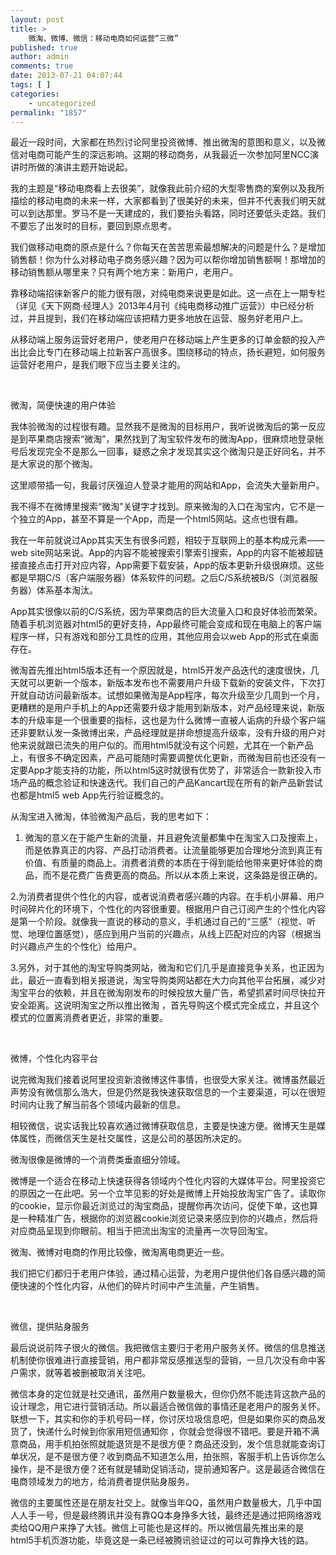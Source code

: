 ```yaml
---
layout: post
title: >
    微淘、微博、微信：移动电商如何运营“三微”
published: true
author: admin
comments: true
date: 2013-07-21 04:07:44
tags: [ ]
categories:
    - uncategorized
permalink: "1857"
---
```

最近一段时间，大家都在热烈讨论阿里投资微博、推出微淘的意图和意义，以及微信对电商可能产生的深远影响。这期的移动商务，从我最近一次参加阿里NCC演讲时所做的演讲主题开始说起。

我的主题是“移动电商看上去很美”，就像我此前介绍的大型零售商的案例以及我所描绘的移动电商的未来一样，大家都看到了很美好的未来，但并不代表我们明天就可以到达那里。罗马不是一天建成的，我们要抬头看路，同时还要低头走路。我们不要忘了出发时的目标，要回到原点思考。

我们做移动电商的原点是什么？你每天在苦苦思索最想解决的问题是什么？是增加销售额！你为什么对移动电子商务感兴趣？因为可以帮你增加销售额啊！那增加的移动销售额从哪里来？只有两个地方来：新用户，老用户。

靠移动端招徕新客户的能力很有限，对纯电商来说更是如此。这一点在上一期专栏（详见《天下网商·经理人》2013年4月刊《纯电商移动推广运营》）中已经分析过，并且提到，我们在移动端应该把精力更多地放在运营、服务好老用户上。

从移动端上服务运营好老用户，使老用户在移动端上产生更多的订单金额的投入产出比会比专门在移动端上拉新客户高很多。围绕移动的特点，扬长避短，如何服务运营好老用户，是我们眼下应当主要关注的。

&nbsp;

微淘，简便快速的用户体验

我体验微淘的过程很有趣。显然我不是微淘的目标用户，我听说微淘后的第一反应是到苹果商店搜索“微淘”，果然找到了淘宝软件发布的微淘App，很麻烦地登录帐号后发现完全不是那么一回事，疑惑之余才发现其实这个微淘只是正好同名，并不是大家说的那个微淘。

这里顺带插一句，我最讨厌强迫人登录才能用的网站和App，会流失大量新用户。

我不得不在微博里搜索“微淘”关键字才找到。原来微淘的入口在淘宝内，它不是一个独立的App，甚至不算是一个App，而是一个html5网站。这点也很有趣。

我在一年前就说过App其实天生有很多问题，相较于互联网上的基本构成元素——web site网站来说。App的内容不能被搜索引擎索引搜索，App的内容不能被超链接直接点击打开对应内容，App需要下载安装，App的版本更新升级很麻烦。这些都是早期C/S（客户端服务器）体系软件的问题。之后C/S系统被B/S（浏览器服务器）体系基本淘汰。

App其实很像以前的C/S系统，因为苹果商店的巨大流量入口和良好体验而繁荣。随着手机浏览器对html5的更好支持，App最终可能会变成和现在电脑上的客户端程序一样，只有游戏和部分工具性的应用，其他应用会以web App的形式在桌面存在。

微淘首先推出html5版本还有一个原因就是，html5开发产品迭代的速度很快，几天就可以更新一个版本，新版本发布也不需要用户升级下载新的安装文件，下次打开就自动访问最新版本。试想如果微淘是App程序，每次升级至少几周到一个月，更糟糕的是用户手机上的App还需要升级才能用到新版本，对产品经理来说，新版本的升级率是一个很重要的指标，这也是为什么微博一直被人诟病的升级个客户端还非要默认发一条微博出来，产品经理就是拼命想提高升级率，没有升级的用户对他来说就跟已流失的用户似的。而用html5就没有这个问题，尤其在一个新产品上，有很多不确定因素，产品可能随时需要调整优化更新，而微淘目前也还没有一定要App才能支持的功能，所以html5这时就很有优势了，非常适合一款新投入市场产品的概念验证和快速迭代。我们自己的产品Kancart现在所有的新产品新尝试也都是html5 web App先行验证概念的。

从淘宝进入微淘，体验微淘产品后，我的思考如下：

1. 微淘的意义在于能产生新的流量，并且避免流量都集中在淘宝入口及搜索上，而是依靠真正的内容、产品打动消费者。让流量能够更加合理地分流到真正有价值、有质量的商品上。消费者消费的本质在于得到能给他带来更好体验的商品，而不是花费广告费更高的商品。所以从本质上来说，这条路是很正确的。

2.为消费者提供个性化的内容，或者说消费者感兴趣的内容。在手机小屏幕、用户时间碎片化的环境下，个性化的内容很重要。根据用户自己订阅产生的个性化内容是第一个阶段。就像我一直说的移动的意义，手机通过自己的“三感”（视觉、听觉、地理位置感觉），感应到用户当前的兴趣点，从线上匹配对应的内容（根据当时兴趣点产生的个性化）给用户。

3.另外，对于其他的淘宝导购类网站，微淘和它们几乎是直接竞争关系，也正因为此，最近一直看到相关报道说，淘宝导购类网站都在大力向其他平台拓展，减少对淘宝平台的依赖，并且在微淘刚发布的时候投放大量广告，希望抓紧时间尽快拉开安全距离。这说明淘宝之所以推出微淘 ，首先导购这个模式完全成立，并且这个模式的位置离消费者更近，非常的重要。

&nbsp;

微博，个性化内容平台

说完微淘我们接着说阿里投资新浪微博这件事情，也很受大家关注。微博虽然最近声势没有微信那么浩大，但是仍然是我快速获取信息的一个主要渠道，可以在很短时间内让我了解当前各个领域内最新的信息。

相较微信，说实话我比较喜欢通过微博获取信息，主要是快速方便。微博天生是媒体属性，而微信天生是社交属性，这是公司的基因所决定的。

微淘很像是微博的一个消费类垂直细分领域。

微博是一个适合在移动上快速获得各领域内个性化内容的大媒体平台。阿里投资它的原因之一在此吧。另一个立竿见影的好处是微博上开始投放淘宝广告了。读取你的cookie，显示你最近浏览过的淘宝商品，提醒你再次访问，促使下单，这也算是一种精准广告，根据你的浏览器cookie浏览记录来感应到你的兴趣点，然后将对应商品呈现到你眼前。相当于把流出淘宝的流量再一次导回淘宝。

微淘、微博对电商的作用比较像，微淘离电商更近一些。

我们把它们都归于老用户体验，通过精心运营，为老用户提供他们各自感兴趣的简便快速的个性化内容，从他们的碎片时间中产生流量，产生销售。

&nbsp;

微信，提供贴身服务

最后说说前阵子很火的微信。我把微信主要归于老用户服务关怀。微信的信息推送机制使你很难进行直接营销，用户都非常反感推送型的营销，一旦几次没有命中客户需求，就等着被删被取消关注吧。

微信本身的定位就是社交通讯，虽然用户数量极大，但你仍然不能违背这款产品的设计理念，用它进行营销活动。所以最适合微信做的事情还是老用户的服务关怀。联想一下，其实和你的手机号码一样，你讨厌垃圾信息吧，但是如果你买的商品发货了，快递什么时候到你家用短信通知你 ，你就会觉得很不错吧。要是开箱不满意商品，用手机拍张照就能退货是不是很方便？商品还没到，发个信息就能查询订单状况，是不是很方便？收到商品不知道怎么用，拍张照，客服手机上告诉你怎么操作，是不是很方便？还有就是辅助促销活动，提前通知客户。这是最适合微信在电商领域发力的地方，给消费者提供贴身服务。

微信的主要属性还是在朋友社交上。就像当年QQ，虽然用户数量极大，几乎中国人人手一号，但是最终腾讯并没有靠QQ本身挣多大钱，最终还是通过把网络游戏卖给QQ用户来挣了大钱。微信上可能也是这样的。所以微信最先推出来的是html5手机页游功能，毕竟这是一条已经被腾讯验证过的可以可靠挣大钱的路。